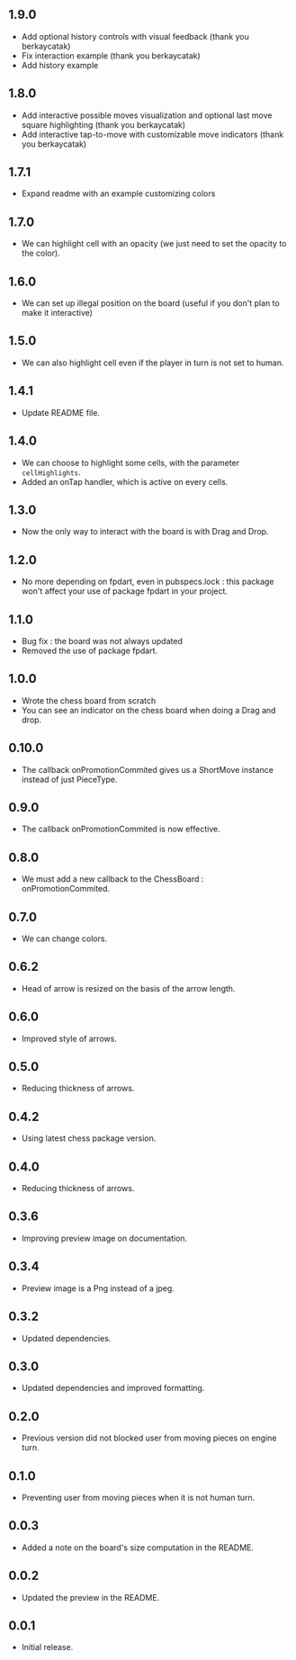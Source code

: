 ## 1.9.0

- Add optional history controls with visual feedback (thank you berkaycatak)
- Fix interaction example (thank you berkaycatak)
- Add history example

## 1.8.0

- Add interactive possible moves visualization and optional last move square highlighting (thank you berkaycatak)
- Add interactive tap-to-move with customizable move indicators (thank you berkaycatak)

## 1.7.1

- Expand readme with an example customizing colors

## 1.7.0

- We can highlight cell with an opacity (we just need to set the opacity to the color).

## 1.6.0

- We can set up illegal position on the board (useful if you don't plan to make it interactive)

## 1.5.0

- We can also highlight cell even if the player in turn is not set to human.

## 1.4.1

- Update README file.

## 1.4.0

- We can choose to highlight some cells, with the parameter `cellHighlights`.
- Added an onTap handler, which is active on every cells.

## 1.3.0

- Now the only way to interact with the board is with Drag and Drop.

## 1.2.0

- No more depending on fpdart, even in pubspecs.lock : this package won't affect your use
  of package fpdart in your project.

## 1.1.0

- Bug fix : the board was not always updated
- Removed the use of package fpdart.

## 1.0.0

- Wrote the chess board from scratch
- You can see an indicator on the chess board when doing a Drag and drop.

## 0.10.0

- The callback onPromotionCommited gives us a ShortMove instance instead of just PieceType.

## 0.9.0

- The callback onPromotionCommited is now effective.

## 0.8.0

- We must add a new callback to the ChessBoard : onPromotionCommited.

## 0.7.0

- We can change colors.

## 0.6.2

- Head of arrow is resized on the basis of the arrow length.

## 0.6.0

- Improved style of arrows.

## 0.5.0

- Reducing thickness of arrows.

## 0.4.2

- Using latest chess package version.

## 0.4.0

- Reducing thickness of arrows.

## 0.3.6

- Improving preview image on documentation.

## 0.3.4

- Preview image is a Png instead of a jpeg.

## 0.3.2

- Updated dependencies.

## 0.3.0

- Updated dependencies and improved formatting.

## 0.2.0

- Previous version did not blocked user from moving pieces on engine turn.

## 0.1.0

- Preventing user from moving pieces when it is not human turn.

## 0.0.3

- Added a note on the board's size computation in the README.

## 0.0.2

- Updated the preview in the README.

## 0.0.1

- Initial release.
